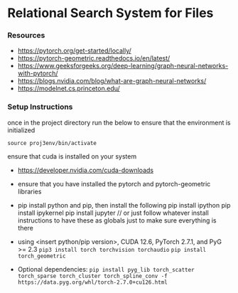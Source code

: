 # Relational Search System for <insert file type here> Files
### Resources
* https://pytorch.org/get-started/locally/
* https://pytorch-geometric.readthedocs.io/en/latest/
* https://www.geeksforgeeks.org/deep-learning/graph-neural-networks-with-pytorch/
* https://blogs.nvidia.com/blog/what-are-graph-neural-networks/
* https://modelnet.cs.princeton.edu/

### Setup Instructions
once in the project directory run the below to ensure that the environment is initialized

`source proj3env/bin/activate`

ensure that cuda is installed on your system
* https://developer.nvidia.com/cuda-downloads
* ensure that you have installed the pytorch and pytorch-geometric libraries
* pip install python and pip, then install the following
pip install ipython
pip install ipykernel
pip install jupyter // or just follow whatever install instructions to have these as globals just to make sure everything is there

* using \<insert python/pip version\>, CUDA 12.6, PyTorch 2.7.1, and PyG >= 2.3
`pip3 install torch torchvision torchaudio`
`pip install torch_geometric`

* Optional dependencies:
`pip install pyg_lib torch_scatter torch_sparse torch_cluster torch_spline_conv -f https://data.pyg.org/whl/torch-2.7.0+cu126.html`
